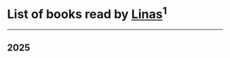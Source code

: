 # List of books read by [Linas](https://plus.google.com/u/0/111754056754751183886/)<sup>1</sup>
---

## 2025




